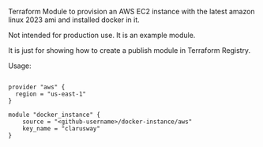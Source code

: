 
Terraform Module to provision an AWS EC2 instance with the latest amazon linux 2023 ami and installed docker in it.

Not intended for production use. It is an example module.

It is just for showing how to create a publish module in Terraform Registry.

Usage:

```hcl

provider "aws" {
  region = "us-east-1"
}

module "docker_instance" {
    source = "<github-username>/docker-instance/aws"
    key_name = "clarusway"
}
```
